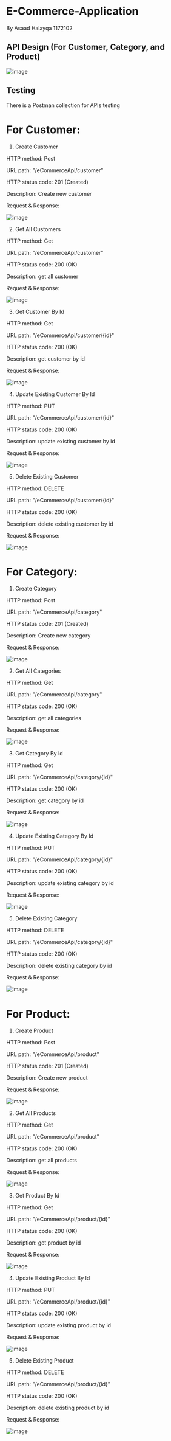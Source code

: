 ﻿#  E-Commerce-Application
 By Asaad Halayqa 1172102
 
 ## API Design (For Customer, Category, and Product)
 
![image](https://user-images.githubusercontent.com/79643639/165389228-dcd5c8c5-d136-4dfb-a8eb-1f8a14f7d5ff.png)

## Testing 
There is a Postman collection for APIs testing


# For Customer: 

1. Create Customer

HTTP method: Post

URL path: "/eCommerceApi/customer"

HTTP status code: 201 (Created)

Description: Create new customer

Request & Response:  

![image](https://user-images.githubusercontent.com/79643639/165391283-b8aeba63-c7f6-4e90-999f-0cf98e5e517f.png)


2. Get All Customers 

HTTP method: Get

URL path: "/eCommerceApi/customer"

HTTP status code: 200 (OK)

Description: get all customer 

Request & Response:

![image](https://user-images.githubusercontent.com/79643639/165392165-a98bb770-2c7e-423e-8e4b-2e9db02b8bdb.png)


3. Get Customer By Id

HTTP method: Get

URL path: "/eCommerceApi/customer/{id}"

HTTP status code: 200 (OK)

Description: get customer by id

Request & Response:

![image](https://user-images.githubusercontent.com/79643639/165392521-330a6d7f-1bca-4ac3-9289-ec17e3bbfbce.png)


4. Update Existing Customer By Id

HTTP method: PUT

URL path: "/eCommerceApi/customer/{id}"

HTTP status code: 200 (OK)

Description: update existing customer by id

Request & Response:

![image](https://user-images.githubusercontent.com/79643639/165393020-1f5e58c9-6640-47a4-ab4b-31d0d88b73ee.png)


5. Delete Existing Customer

HTTP method: DELETE

URL path: "/eCommerceApi/customer/{id}"

HTTP status code: 200 (OK)

Description: delete existing customer by id

Request & Response:

![image](https://user-images.githubusercontent.com/79643639/165393252-f560bdf8-9806-433b-a2db-0cd8077adbd6.png)


# For Category: 

1. Create Category

HTTP method: Post

URL path: "/eCommerceApi/category"

HTTP status code: 201 (Created)

Description: Create new category

Request & Response: 

![image](https://user-images.githubusercontent.com/79643639/165393902-9efc4453-1102-4e23-9add-ea2c4aeb20f3.png)


2. Get All Categories

HTTP method: Get

URL path: "/eCommerceApi/category"

HTTP status code: 200 (OK)

Description: get all categories

Request & Response:

![image](https://user-images.githubusercontent.com/79643639/165394095-d0aac915-a546-4d6d-8195-8f1ff7c46dec.png)


3. Get Category By Id

HTTP method: Get

URL path: "/eCommerceApi/category/{id}"

HTTP status code: 200 (OK)

Description: get category by id

Request & Response:

![image](https://user-images.githubusercontent.com/79643639/165394274-fe21f96b-4091-4e53-bc31-e8ee69e1bf0b.png)


4. Update Existing Category By Id

HTTP method: PUT

URL path: "/eCommerceApi/category/{id}"

HTTP status code: 200 (OK)

Description: update existing category by id

Request & Response:

![image](https://user-images.githubusercontent.com/79643639/165394587-af0b9412-32aa-4186-9720-e06fb668ba9d.png)


5. Delete Existing Category

HTTP method: DELETE

URL path: "/eCommerceApi/category/{id}"

HTTP status code: 200 (OK)

Description: delete existing category by id

Request & Response:

![image](https://user-images.githubusercontent.com/79643639/165394782-186fcad7-6686-465b-a9b9-d312500d9f17.png)



# For Product: 

1. Create Product

HTTP method: Post

URL path: "/eCommerceApi/product"

HTTP status code: 201 (Created)

Description: Create new product

Request & Response: 

![image](https://user-images.githubusercontent.com/79643639/165395233-3fc45318-f12a-49c3-ad80-aee0abda7cb9.png)


2. Get All Products

HTTP method: Get

URL path: "/eCommerceApi/product"

HTTP status code: 200 (OK)

Description: get all products

Request & Response:

![image](https://user-images.githubusercontent.com/79643639/165395527-f7372e8c-f1ef-464a-a2b8-580f1e42e7a8.png)


3. Get Product By Id

HTTP method: Get

URL path: "/eCommerceApi/product/{id}"

HTTP status code: 200 (OK)

Description: get product by id

Request & Response:

![image](https://user-images.githubusercontent.com/79643639/165395717-33ca4c6d-00f4-4ae8-af85-9a22fa471c93.png)


4. Update Existing Product By Id

HTTP method: PUT

URL path: "/eCommerceApi/product/{id}"

HTTP status code: 200 (OK)

Description: update existing product by id

Request & Response:

![image](https://user-images.githubusercontent.com/79643639/165395920-bf70bb94-80e7-43ef-978c-59bf9b704999.png)


5. Delete Existing Product

HTTP method: DELETE

URL path: "/eCommerceApi/product/{id}"

HTTP status code: 200 (OK)

Description: delete existing product by id

Request & Response:

![image](https://user-images.githubusercontent.com/79643639/165396147-004aab39-eb6e-4168-b52c-024e121b2fc7.png)







